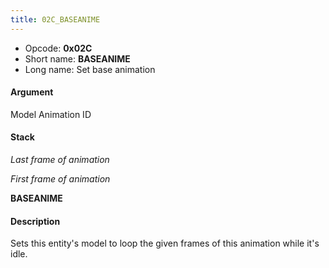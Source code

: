 ```yaml
---
title: 02C_BASEANIME
---
```


-   Opcode: **0x02C**
-   Short name: **BASEANIME**
-   Long name: Set base animation

#### Argument

Model Animation ID

#### Stack

  
*Last frame of animation*

*First frame of animation*

**BASEANIME**

#### Description

Sets this entity's model to loop the given frames of this animation while it's idle.
